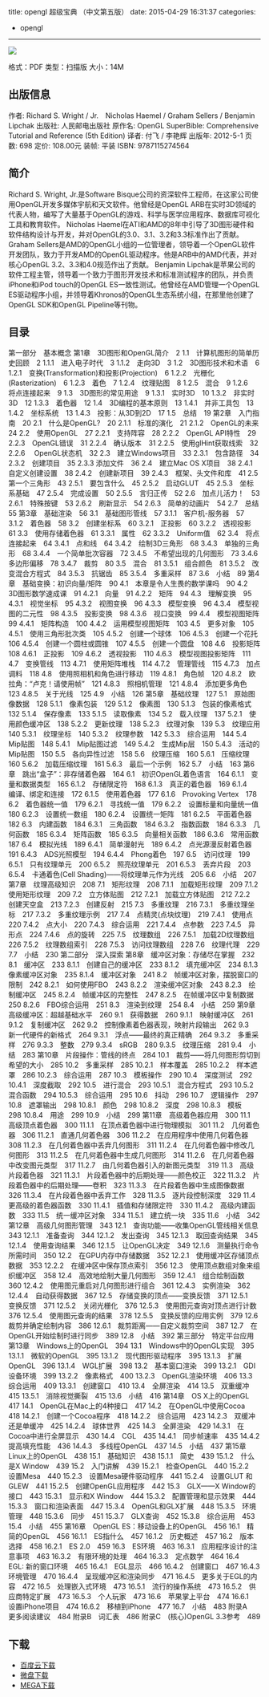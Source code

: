 title: opengl 超级宝典 （中文第五版）
date: 2015-04-29 16:31:37
categories:
  - opengl
---

![](http://img3.douban.com/lpic/s26370240.jpg)

格式：PDF
类型：扫描版
大小：14M

<!--more-->

## 出版信息 ##

作者: Richard S. Wright / Jr.　Nicholas Haemel / Graham Sellers / Benjamin Lipchak 
出版社: 人民邮电出版社
原作名: OpenGL SuperBible: Comprehensive Tutorial and Reference (5th Edition)
译者: 付飞 / 李艳辉 
出版年: 2012-5-1
页数: 698
定价: 108.00元
装帧: 平装
ISBN: 9787115274564

## 简介 ##

Richard S. Wright, Jr.是Software Bisque公司的资深软件工程师，在这家公司使用OpenGL开发多媒体宇航和天文软件。他曾经是OpenGL ARB在实时3D领域的代表人物，编写了大量基于OpenGL的游戏、科学与医学应用程序、数据库可视化工具和教育软件。 Nicholas Haemel在ATI和AMD的8年中引导了3D图形硬件和软件结构设计与开发，并对OpenGL的3.0、3.1、3.2和3.3标准作出了贡献。 Graham Sellers是AMD的OpenGL小组的一位管理者，领导着一个OpenGL软件开发团队，致力于开发AMD的OpenGL驱动程序。他是ARB中的AMD代表，并对核心OpenGL 3.2、3.3和4.0规范作出了贡献。 Benjamin Lipchak是苹果公司的软件工程主管，领导着一个致力于图形开发技术和标准测试程序的团队，并负责iPhone和iPod touch的OpenGL ES一致性测试。他曾经在AMD管理一个OpenGL ES驱动程序小组，并领导着Khronos的OpenGL生态系统小组，在那里他创建了OpenGL SDK和OpenGL Pipeline等刊物。

## 目录 ##

第一部分　基本概念
第1章　3D图形和OpenGL简介　2
1.1　计算机图形的简单历史回顾　2
1.1.1　进入电子时代　3
1.1.2　走向3D　3
1.2　3D图形技术和术语　6
1.2.1　变换(Transformation)和投影(Projection)　6
1.2.2　光栅化(Rasterization)　6
1.2.3　着色　7
1.2.4　纹理贴图　8
1.2.5　混合　9
1.2.6　将点连接起来　9
1.3　3D图形的常见用途　9
1.3.1　实时3D　10
1.3.2　非实时3D　12
1.3.3　着色器　12
1.4　3D编程的基本原则　13
1.4.1　并非工具包　13
1.4.2　坐标系统　13
1.4.3　投影：从3D到2D　17
1.5　总结　19
第2章　入门指南　20
2.1　什么是OpenGL?　20
2.1.1　标准的演化　21
2.1.2　OpenGL的未来　24
2.2　使用OpenGL　27
2.2.1　支持阵容　28
2.2.2　OpenGL API特性　29
2.2.3　OpenGL错误　31
2.2.4　确认版本　31
2.2.5　使用glHint获取线索　32
2.2.6　 OpenGL状态机　32
2.3　建立Windows项目　33
2.3.1　包含路径　34
2.3.2　创建项目　35
2.3.3 添加文件　36
2.4　建立Mac OS X项目　38
2.4.1　自定义创建设置　38
2.4.2　创建新项目　39
2.4.3　框架、头文件和库　41
2.5　第一个三角形　43
2.5.1　要包含什么　45
2.5.2　启动GLUT　45
2.5.3　坐标系基础　47
2.5.4　完成设置　50
2.5.5　言归正传　52
2.6　加点儿活力！　53
2.6.1　特殊按键　53
2.6.2　刷新显示　54
2.6.3　简单的动画片　54
2.7　总结　55
第3章　基础渲染　56
3.1　基础图形管线　57
3.1.1　客户机-服务器　57
3.1.2　着色器　58
3.2　创建坐标系　60
3.2.1　正投影　60
3.2.2　透视投影　61
3.3　使用存储着色器　61
3.3.1　属性　62
3.3.2　Uniform值　62
3.4　将点连接起来　64
3.4.1　点和线　64
3.4.2　绘制3D三角形　68
3.4.3　单独的三角形　68
3.4.4　一个简单批次容器　72
3.4.5　不希望出现的几何图形　73
3.4.6　多边形偏移　78
3.4.7　裁剪　80
3.5　混合　81
3.5.1　组合颜色　81
3.5.2　改变混合方程式　84
3.5.3　抗锯齿　85
3.5.4　多重采样　87
3.6　小结　89
第4章　基础变换：初识向量/矩阵　90
4.1　本章是令人生畏的数学课吗　90
4.2　3D图形数学速成课　91
4.2.1　向量　91
4.2.2　矩阵　94
4.3　理解变换　95
4.3.1　视觉坐标　95
4.3.2　视图变换　96
4.3.3　模型变换　96
4.3.4　模型视图的二元性　98
4.3.5　投影变换　98
4.3.6　视口变换　99
4.4　模型视图矩阵　99
4.4.1　矩阵构造　100
4.4.2　运用模型视图矩阵　103
4.5　更多对象　105
4.5.1　使用三角形批次类　105
4.5.2　创建一个球体　106
4.5.3　创建一个花托　106
4.5.4　创建一个圆柱或圆锥　107
4.5.5　创建一个圆盘　108
4.6　投影矩阵　108
4.6.1　正投影　109
4.6.2　透视投影　110
4.6.3　模型视图投影矩阵　111
4.7　变换管线　113
4.7.1　使用矩阵堆栈　114
4.7.2　管理管线　115
4.7.3　加点调料　118
4.8　使用照相机和角色进行移动　119
4.8.1　角色帧　120
4.8.2　欧拉角：“卢克！请使用帧”　121
4.8.3　照相机管理　121
4.8.4　添加更多角色　123
4.8.5　关于光线　125
4.9　小结　126
第5章　基础纹理　127
5.1　原始图像数据　128
5.1.1　像素包装　129
5.1.2　像素图　130
5.1.3　包装的像素格式　132
5.1.4　保存像素　133
5.1.5　读取像素　134
5.2　载入纹理　137
5.2.1　使用颜色缓冲区　138
5.2.2　更新纹理　138
5.2.3　纹理对象　139
5.3　纹理应用　140
5.3.1　纹理坐标　140
5.3.2　纹理参数　142
5.3.3　综合运用　144
5.4　Mip贴图　148
5.4.1　Mip贴图过滤　149
5.4.2　生成Mip层　150
5.4.3　活动的Mip贴图　150
5.5　各向异性过滤　158
5.6　纹理压缩　160
5.6.1　压缩纹理　160
5.6.2　加载压缩纹理　161
5.6.3　最后一个示例　162
5.7　小结　163
第6章　跳出“盒子”：非存储着色器　164
6.1　初识OpenGL着色语言　164
6.1.1　变量和数据类型　165
6.1.2　存储限定符　168
6.1.3　真正的着色器　169
6.1.4　编译、绑定和连接　172
6.1.5　使用着色器　177
6.1.6　Provoking Vertex　178
6.2　着色器统一值　179
6.2.1　寻找统一值　179
6.2.2　设置标量和向量统一值　180
6.2.3　设置统一数组　180
6.2.4　设置统一矩阵　181
6.2.5　平面着色器　182
6.3　内建函数　184
6.3.1　三角函数　184
6.3.2　指数函数　184
6.3.3　几何函数　185
6.3.4　矩阵函数　185
6.3.5　向量相关函数　186
6.3.6　常用函数　187
6.4　模拟光线　189
6.4.1　简单漫射光　189
6.4.2　点光源漫反射着色器　191
6.4.3　ADS光照模型　194
6.4.4　Phong着色　197
6.5　访问纹理　199
6.5.1　只有纹理单元　200
6.5.2　照亮纹理单元　201
6.5.3　丢弃片段　203
6.5.4　卡通着色(Cell Shading)——将纹理单元作为光线　205
6.6　小结　207
第7章　纹理高级知识　208
7.1　矩形纹理　208
7.1.1　加载矩形纹理　209
7.1.2　使用矩形纹理　209
7.2　立方体贴图　212
7.2.1　加载立方体贴图　212
7.2.2　创建天空盒　213
7.2.3　创建反射　215
7.3　多重纹理　216
7.3.1　多重纹理坐标　217
7.3.2　多重纹理示例　217
7.4　点精灵(点块纹理)　219
7.4.1　使用点　220
7.4.2　点大小　220
7.4.3　综合运用　221
7.4.4　点参数　223
7.4.5　异形点　224
7.4.6　点的旋转　225
7.5　纹理数组　226
7.5.1　加载2D纹理数组　226
7.5.2　纹理数组索引　228
7.5.3　访问纹理数组　228
7.6　纹理代理　229
7.7　小结　230
第二部分　深入探索
第8章　缓冲区对象：存储尽在掌握　232
8.1　缓冲区　233
8.1.1　创建自己的缓冲区　233
8.1.2　填充缓冲区　234
8.1.3　像素缓冲区对象　235
8.1.4　缓冲区对象　241
8.2　帧缓冲区对象，摆脱窗口的限制　242
8.2.1　如何使用FBO　243
8.2.2　渲染缓冲区对象　243
8.2.3　绘制缓冲区　245
8.2.4　帧缓冲区的完整性　247
8.2.5　在帧缓冲区中复制数据　250
8.2.6　FBO综合运用　251
8.3　渲染到纹理　254
8.4　小结　259
第9章　高级缓冲区：超越基础水平　260
9.1　获得数据　260
9.1.1　映射缓冲区　261
9.1.2　复制缓冲区　262
9.2　控制像素着色器表现，映射片段输出　262
9.3　新一代硬件的新格式　264
9.3.1　浮点——最终的真正精确　264
9.3.2　多重采样　276
9.3.3　整数　279
9.3.4　sRGB　280
9.3.5　纹理压缩　281
9.4　小结　283
第10章　片段操作：管线的终点　284
10.1　裁剪——将几何图形剪切到希望的大小　285
10.2　多重采样　285
10.2.1　样本覆盖　285
10.2.2　样本遮罩　286
10.2.3　综合运用　287
10.3　模板操作　290
10.4　深度测试　292
10.4.1　深度截取　292
10.5　进行混合　293
10.5.1　混合方程式　293
10.5.2　混合函数　294
10.5.3　综合运用　295
10.6　抖动　296
10.7　逻辑操作　297
10.8　遮罩输出　298
10.8.1　颜色　298
10.8.2　深度　298
10.8.3　模板　298
10.8.4　用途　299
10.9　小结　299
第11章　高级着色器应用　300
11.1　高级顶点着色器　300
11.1.1　在顶点着色器中进行物理模拟　301
11.2　几何着色器　306
11.2.1　直通几何着色器　306
11.2.2　在应用程序中使用几何着色器　308
11.2.3　在几何着色器中丢弃几何图形　311
11.2.4　在几何着色器中修改几何图形　313
11.2.5　在几何着色器中生成几何图形　314
11.2.6　在几何着色器中改变图元类型　317
11.2.7　由几何着色器引入的新图元类型　319
11.3　高级片段着色器　321
11.3.1　片段着色器中的后期处理——颜色校正　322
11.3.2　片段着色器中的后期处理——卷积　323
11.3.3　在片段着色器中生成图像数据　326
11.3.4　在片段着色器中丢弃工作　328
11.3.5　逐片段控制深度　329
11.4　更高级的着色器函数　330
11.4.1　插值和存储限定符　330
11.4.2　高级内建函数　333
11.5　统一缓冲区对象　334
11.5.1　建立统一块　335
11.6　小结　342
第12章　高级几何图形管理　343
12.1　查询功能——收集OpenGL管线相关信息　343
12.1.1　准备查询　344
12.1.2　发出查询　345
12.1.3　取回查询结果　345
12.1.4　使用查询结果　346
12.1.5　让OpenGL决定　349
12.1.6　测量执行命令所需时间　350
12.2　在GPU内存中存储数据　352
12.2.1　使用缓冲区存储顶点数据　353
12.2.2　在缓冲区中保存顶点索引　356
12.3　使用顶点数组对象来组织缓冲区　358
12.4　高效地绘制大量几何图形　359
12.4.1　组合绘制函数　360
12.4.2　使用图元重启对几何图形进行组合　361
12.4.3　实例渲染　362
12.4.4　自动获得数据　367
12.5　存储变换的顶点——变换反馈　371
12.5.1　变换反馈　371
12.5.2　关闭光栅化　376
12.5.3　使用图元查询对顶点进行计数　376
12.5.4　使用图元查询的结果　378
12.5.5　变换反馈的应用实例　379
12.6　裁剪并确定绘制内容　386
12.6.1　裁剪距离——自定义裁剪空间　387
12.7　在OpenGL开始绘制时进行同步　389
12.8　小结　392
第三部分　特定平台应用
第13章　Windows上的OpenGL　394
13.1　Windows中的OpenGL实现　395
13.1.1　微软的OpenGL　395
13.1.2　现代图形驱动程序　395
13.1.3　扩展OpenGL　396
13.1.4　WGL扩展　398
13.2　基本窗口渲染　399
13.2.1　GDI设备环境　399
13.2.2　像素格式　400
13.2.3　OpenGL渲染环境　406
13.3　综合运用　409
13.3.1　创建窗口　410
13.4　全屏渲染　414
13.5　双重缓冲　415
13.5.1　消除视觉撕裂　415
13.6　小结　416
第14章　OS X上的OpenGL　417
14.1　OpenGL在Mac上的4种接口　417
14.2　在OpenGL中使用Cocoa　418
14.2.1　创建一个Cocoa程序　418
14.2.2　综合运用　423
14.2.3　双缓冲还是单缓冲　425
14.2.4　球体世界　425
14.3　全屏渲染　429
14.3.1　在Cocoa中进行全屏显示　430
14.4　CGL　435
14.4.1　同步帧速率　435
14.4.2　提高填充性能　436
14.4.3　多线程OpenGL　437
14.5　小结　437
第15章　Linux上的OpenGL　438
15.1　基础知识　438
15.1.1　简史　439
15.1.2　什么是X Window　439
15.2　入门讲解　439
15.2.1　检查OpenGL　440
15.2.2　设置Mesa　440
15.2.3　设置Mesa硬件驱动程序　441
15.2.4　设置GLUT 和 GLEW　441
15.2.5　创建OpenGL应用程序　442
15.3　GLX——X Window的接口　443
15.3.1　显示和X Window　444
15.3.2　配置管理和显示效果　444
15.3.3　窗口和渲染表面　447
15.3.4　OpenGL和GLX扩展　448
15.3.5　环境管理　448
15.3.6　同步　451
15.3.7　GLX查询　452
15.3.8　综合运用　453
15.4　小结　455
第16章　OpenGL ES：移动设备上的OpenGL　456
16.1　精简的OpenGL　456
16.1.1　ES指什么　457
16.1.2　历史概述　457
16.2　版本选择　458
16.2.1　ES 2.0　459
16.3　ES环境　463
16.3.1　应用程序设计的注意事项　463
16.3.2　有限环境的处理　464
16.3.3　定点数学　464
16.4　EGL: 新的窗口环境　465
16.4.1　EGL显示　466
16.4.2　创建窗口　467
16.4.3　环境管理　470
16.4.4　呈现缓冲区和渲染同步　471
16.4.5　更多关于EGL的内容　472
16.5　处理嵌入式环境　473
16.5.1　流行的操作系统　473
16.5.2　供应商特定扩展　473
16.5.3　个人玩家　473
16.6　苹果掌上平台　474
16.6.1　设置iPhone项目　474
16.6.2　移植到iPhone　477
16.7　小结　483
附录A　更多阅读建议　484
附录B　词汇表　486
附录C　(核心)OpenGL 3.3参考　489

## 下载 ##

* [百度云下载](http://pan.baidu.com/s/1mg21LWW)
* [微盘下载](http://vdisk.weibo.com/s/aADaW4YRP0ZEn)
* [MEGA下载](https://mega.co.nz/#!nZMXBAQZ!cnJGKz1GYl_eJqYfimJrX_X3gPx36fqCuGXxBwcUejc)